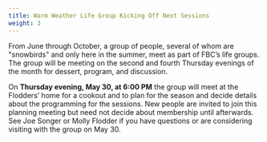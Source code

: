 ```yaml
---
title: Warm Weather Life Group Kicking Off Next Sessions
weight: 3
---
```


From June through October, a group of people, several of whom are "snowbirds" and only here in the summer, meet as part of FBC’s life groups. The group will be meeting on the second and fourth Thursday evenings of the month for dessert, program, and discussion.
 
 
On **Thursday evening, May 30, at 6:00 PM** the group will meet at the Flodders’ home for a cookout and to plan for the season and decide details about the programming for the sessions. New people are invited to join this planning meeting but need not decide about membership until afterwards. See Joe Songer or Molly Flodder if you have questions or are considering visiting with the group on May 30.